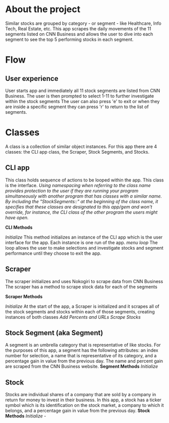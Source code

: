 # About the project
Similar stocks are grouped by category - or segment - like Healthcare, Info Tech, Real Estate, etc. This app scrapes the daily movements of the 11 segments listed on CNN Business and allows the user to dive into each segment to see the top 5 performing stocks in each segment.

# Flow
## User experience
User starts app and immediately all 11 stock segments are listed from CNN Business.
The user is then prompted to select 1-11 to further investigate within the stock segments
The user can also press 'e' to exit or when they are inside a specific segment they can press 'r' to return to the list of segments.


# Classes
A class is a collection of similar object instances. For this app there are 4 classes: the CLI app class, the Scraper, Stock Segments, and Stocks.

## CLI app
  This class holds sequence of actions to be looped within the app. 
  This class is the interface.
  _Using namespacing when referring to the class name provides protection to the user if they are running your program simultaneously with another program that has classes with a similar name. By including the "StockSegments::" at the beginning of the class name, it specifies that these classes are designated to this app/gem and won't override, for instance, the CLI class of the other program the users might have open._
  
  **CLI Methods**
  
  _Initialize_
  This method initializes an instance of the CLI app which is the user interface for the app. Each instance is one run of the app.
  _menu loop_
  The loop allows the user to make selections and investigate stocks and segment performance until they choose to exit the app.
  
## Scraper
  The scraper initializes and uses Nokogiri to scrape data from CNN Business 
  The scraper has a method to scrape stock data for each of the segments 
  
  **Scraper Methods**
  
  _Initialize_
  At the start of the app, a Scraper is initialized and it scrapes all of the stock segments and stocks within each of those segments, creating instances of both classes
  _Add Percents and URLs_
  _Scrape Stocks_
  
  
  
## Stock Segment (aka Segment)
  A segment is an umbrella category that is representative of like stocks. For the purposes of this app, a segment has the following attributes: an index number for selection, a name that is representative of its category, and a percentage gain in value from the previous day. The name and percent gain are scraped from the CNN Business website.
  **Segment Methods**
  _Initialize_
  
  
## Stock 
  Stocks are individual shares of a company that are sold by a company in return for money to invest in their business. In this app, a stock has a ticker symbol which is its identification on the stock market, a company to which it belongs, and a percentage gain in value from the previous day.
  **Stock Methods**
  _Initialize_ -